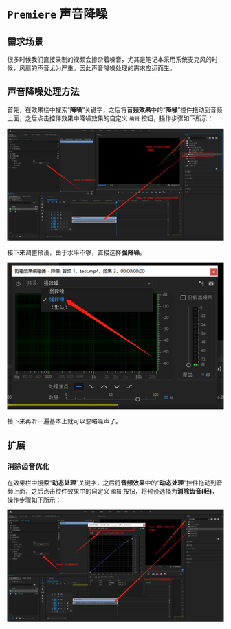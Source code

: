 # `Premiere` 声音降噪

## 需求场景

很多时候我们直接录制的视频会掺杂着噪音，尤其是笔记本采用系统麦克风的时候，风扇的声音尤为严重。因此声音降噪处理的需求应运而生。

## 声音降噪处理方法

首先，在效果栏中搜索“**降噪**”关键字，之后将**音频效果**中的“**降噪**”控件拖动到音频上面，之后点击控件效果中降噪效果的自定义 `编辑` 按钮，操作步骤如下所示：

![声音降噪步骤](assets/images/声音降噪步骤.png)

接下来调整预设，由于水平不够，直接选择**强降噪**。

![声音降噪预设](assets/images/声音降噪预设.png)

接下来再听一遍基本上就可以忽略噪声了。

## 扩展

### 消除齿音优化

在效果栏中搜索“**动态处理**”关键字，之后将**音频效果**中的“**动态处理**”控件拖动到音频上面，之后点击控件效果中的自定义 `编辑` 按钮，将预设选择为**消除齿音(轻)**，操作步骤如下所示：

![消除齿音优化](assets/images/消除齿音优化.png)
